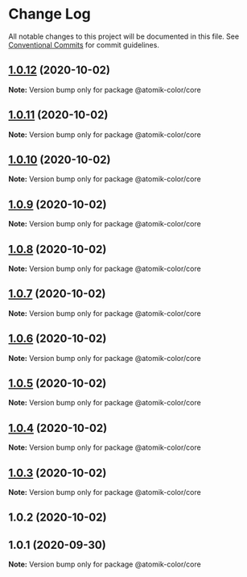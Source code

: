 # Change Log

All notable changes to this project will be documented in this file.
See [Conventional Commits](https://conventionalcommits.org) for commit guidelines.

## [1.0.12](https://github.com/deebov/color-picker/compare/@atomik-color/core@1.0.11...@atomik-color/core@1.0.12) (2020-10-02)

**Note:** Version bump only for package @atomik-color/core





## [1.0.11](https://github.com/deebov/color-picker/compare/@atomik-color/core@1.0.10...@atomik-color/core@1.0.11) (2020-10-02)

**Note:** Version bump only for package @atomik-color/core





## [1.0.10](https://github.com/deebov/color-picker/compare/@atomik-color/core@1.0.9...@atomik-color/core@1.0.10) (2020-10-02)

**Note:** Version bump only for package @atomik-color/core





## [1.0.9](https://github.com/deebov/color-picker/compare/@atomik-color/core@1.0.8...@atomik-color/core@1.0.9) (2020-10-02)

**Note:** Version bump only for package @atomik-color/core





## [1.0.8](https://github.com/deebov/color-picker/compare/@atomik-color/core@1.0.7...@atomik-color/core@1.0.8) (2020-10-02)

**Note:** Version bump only for package @atomik-color/core





## [1.0.7](https://github.com/deebov/color-picker/compare/@atomik-color/core@1.0.6...@atomik-color/core@1.0.7) (2020-10-02)

**Note:** Version bump only for package @atomik-color/core





## [1.0.6](https://github.com/deebov/color-picker/compare/@atomik-color/core@1.0.5...@atomik-color/core@1.0.6) (2020-10-02)

**Note:** Version bump only for package @atomik-color/core





## [1.0.5](https://github.com/deebov/color-picker/compare/@atomik-color/core@1.0.4...@atomik-color/core@1.0.5) (2020-10-02)

**Note:** Version bump only for package @atomik-color/core





## [1.0.4](https://github.com/deebov/color-picker/compare/@atomik-color/core@1.0.3...@atomik-color/core@1.0.4) (2020-10-02)

**Note:** Version bump only for package @atomik-color/core





## [1.0.3](https://github.com/deebov/color-picker/compare/@atomik-color/core@1.0.2...@atomik-color/core@1.0.3) (2020-10-02)

**Note:** Version bump only for package @atomik-color/core





## 1.0.2 (2020-10-02)



## 1.0.1 (2020-09-30)

**Note:** Version bump only for package @atomik-color/core
